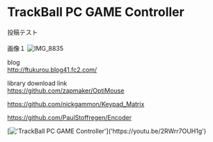 # TrackBall PC GAME Controller

投稿テスト<br>
<br>
画像１
![IMG_8835](https://user-images.githubusercontent.com/113425388/189853134-23434c1a-faea-4a85-b18f-f580cab1c31a.png)
<br>



blog<br>
http://ftukurou.blog41.fc2.com/

 
 library download link<br>
 https://github.com/zapmaker/OptiMouse

https://github.com/nickgammon/Keypad_Matrix

https://github.com/PaulStoffregen/Encoder


[!['TrackBall PC GAME Controller']('https://user-images.githubusercontent.com/113425388/189871156-6fe6921a-af83-4cdc-be98-5dd8db2f5de8.jpg')]('https://youtu.be/2RWrr7OUH1g')
